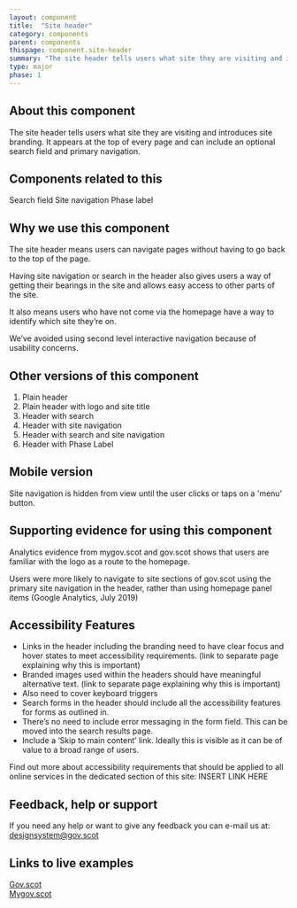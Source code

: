 ```yaml
---
layout: component
title:  "Site header"
category: components
parent: components
thispage: component.site-header
summary: "The site header tells users what site they are visiting and introduces any site branding."
type: major
phase: 1
---
```


## About this component
The site header tells users what site they are visiting and introduces site branding. It appears at the top of every page and can include an optional search field and primary navigation.

## Components related to this
Search field
Site navigation
Phase label

## Why we use this component
The site header means users can navigate pages without having to go back to the top of the page.

Having site navigation or search in the header also gives users a way of getting their bearings in the site and allows easy access to other parts of the site.

It also means users who have not come via the homepage have a way to identify which site they’re on.

We’ve avoided using second level interactive navigation because of usability concerns.

## Other versions of this component
1.	Plain header
2.	Plain header with logo and site title
3.	Header with search
4.	Header with site navigation
5.	Header with search and site navigation
6.	Header with Phase Label  

## Mobile version
Site navigation is hidden from view until the user clicks or taps on a 'menu' button.

## Supporting evidence for using this component
Analytics evidence from mygov.scot and gov.scot shows that users are familiar with the logo as a route to the homepage.

Users were more likely to navigate to site sections of gov.scot using the primary site navigation in the header, rather than using homepage panel items (Google Analytics, July 2019)

## Accessibility Features
* Links in the header including the branding need to have clear focus and hover states to meet accessibility requirements. (link to separate page explaining why this is important)
* Branded images used within the headers should have meaningful alternative text. (link to separate page explaining why this is important)
* Also need to cover keyboard triggers
* Search forms in the header should include all the accessibility features for forms as outlined in.
* There’s no need to include error messaging in the form field. This can be moved into the search results page.
* Include a ‘Skip to main content’ link. Ideally this is visible as it can be of value to a broad range of users.

Find out more about accessibility requirements that should be applied to all online services in the dedicated section of this site: INSERT LINK HERE

## Feedback, help or support
If you need any help or want to give any feedback you can e-mail us at:
[designsystem@gov.scot](mailto:designsystem@gov.scot)

## Links to live examples

[Gov.scot](https://www.gov.scot/)  
[Mygov.scot](https://www.mygov.scot)

